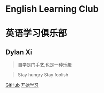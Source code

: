 
<!-- _coverpage.md -->

# English Learning Club
# 英语学习俱乐部    

## Dylan Xi

> 自学是门手艺,也是一种乐趣

> Stay hungry Stay foolish

[GitHub](https://github.com/DaddyXjy/english_learn_club/)
[开始学习](/README.md)